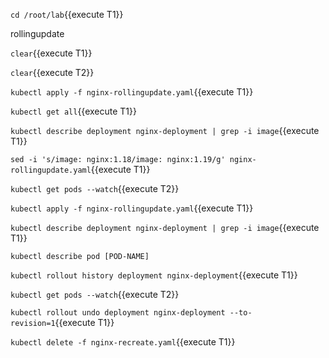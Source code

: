 

`cd /root/lab`{{execute T1}}






rollingupdate

`clear`{{execute T1}}

`clear`{{execute T2}}

`kubectl apply -f nginx-rollingupdate.yaml`{{execute T1}}

`kubectl get all`{{execute T1}}



`kubectl describe deployment nginx-deployment | grep -i image`{{execute T1}}

`sed -i 's/image: nginx:1.18/image: nginx:1.19/g' nginx-rollingupdate.yaml`{{execute T1}}

`kubectl get pods --watch`{{execute T2}}

`kubectl apply -f nginx-rollingupdate.yaml`{{execute T1}}

`kubectl describe deployment nginx-deployment | grep -i image`{{execute T1}}




`kubectl describe pod [POD-NAME]`

`kubectl rollout history deployment nginx-deployment`{{execute T1}}


`kubectl get pods --watch`{{execute T2}}


`kubectl rollout undo deployment nginx-deployment --to-revision=1`{{execute T1}}

`kubectl delete -f nginx-recreate.yaml`{{execute T1}}
